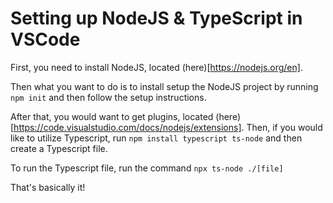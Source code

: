 # Setting up NodeJS & TypeScript in VSCode

First, you need to install NodeJS, located (here)[https://nodejs.org/en].

Then what you want to do is to install setup the NodeJS project by running ``npm init`` and then follow the setup instructions.

After that, you would want to get plugins, located (here)[https://code.visualstudio.com/docs/nodejs/extensions]. Then, if you would like to utilize Typescript, run ``npm install typescript ts-node`` and then create a Typescript file.

To run the Typescript file, run the command ``npx ts-node ./[file]``

That's basically it!